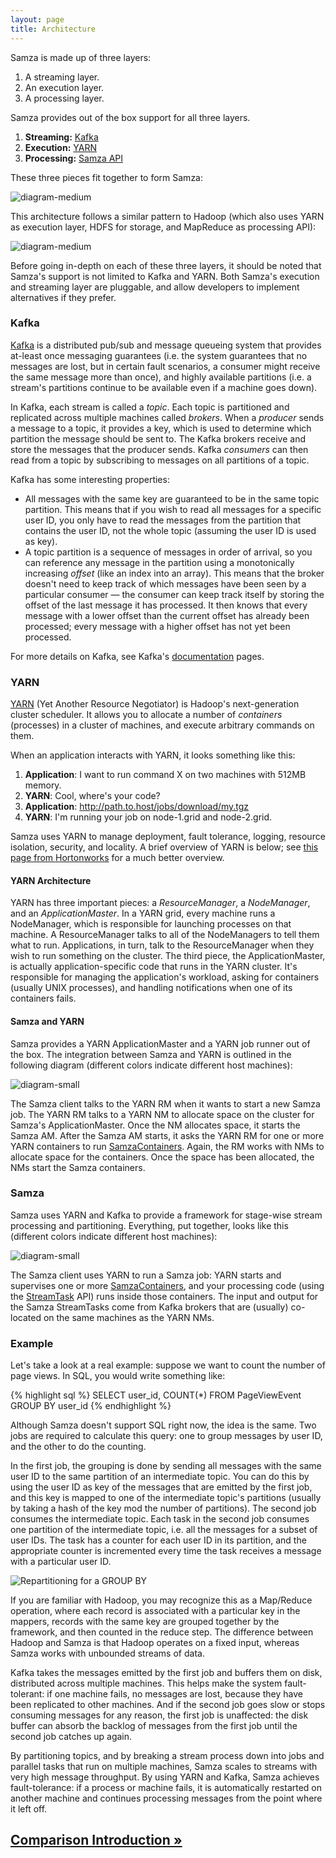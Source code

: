 ```yaml
---
layout: page
title: Architecture
---
```

<!--
   Licensed to the Apache Software Foundation (ASF) under one or more
   contributor license agreements.  See the NOTICE file distributed with
   this work for additional information regarding copyright ownership.
   The ASF licenses this file to You under the Apache License, Version 2.0
   (the "License"); you may not use this file except in compliance with
   the License.  You may obtain a copy of the License at

       http://www.apache.org/licenses/LICENSE-2.0

   Unless required by applicable law or agreed to in writing, software
   distributed under the License is distributed on an "AS IS" BASIS,
   WITHOUT WARRANTIES OR CONDITIONS OF ANY KIND, either express or implied.
   See the License for the specific language governing permissions and
   limitations under the License.
-->

Samza is made up of three layers:

1. A streaming layer.
2. An execution layer.
3. A processing layer.

Samza provides out of the box support for all three layers.

1. **Streaming:** [Kafka](http://kafka.apache.org/)
2. **Execution:** [YARN](http://hadoop.apache.org/docs/current/hadoop-yarn/hadoop-yarn-site/YARN.html)
3. **Processing:** [Samza API](../api/overview.html)

These three pieces fit together to form Samza:

![diagram-medium](/img/0.7.0/learn/documentation/introduction/samza-ecosystem.png)

This architecture follows a similar pattern to Hadoop (which also uses YARN as execution layer, HDFS for storage, and MapReduce as processing API):

![diagram-medium](/img/0.7.0/learn/documentation/introduction/samza-hadoop.png)

Before going in-depth on each of these three layers, it should be noted that Samza's support is not limited to Kafka and YARN. Both Samza's execution and streaming layer are pluggable, and allow developers to implement alternatives if they prefer.

### Kafka

[Kafka](http://kafka.apache.org/) is a distributed pub/sub and message queueing system that provides at-least once messaging guarantees (i.e. the system guarantees that no messages are lost, but in certain fault scenarios, a consumer might receive the same message more than once), and highly available partitions (i.e. a stream's partitions continue to be available even if a machine goes down).

In Kafka, each stream is called a *topic*. Each topic is partitioned and replicated across multiple machines called *brokers*. When a *producer* sends a message to a topic, it provides a key, which is used to determine which partition the message should be sent to. The Kafka brokers receive and store the messages that the producer sends. Kafka *consumers* can then read from a topic by subscribing to messages on all partitions of a topic.

Kafka has some interesting properties: 

* All messages with the same key are guaranteed to be in the same topic partition. This means that if you wish to read all messages for a specific user ID, you only have to read the messages from the partition that contains the user ID, not the whole topic (assuming the user ID is used as key).
* A topic partition is a sequence of messages in order of arrival, so you can reference any message in the partition using a monotonically increasing *offset* (like an index into an array). This means that the broker doesn't need to keep track of which messages have been seen by a particular consumer &mdash; the consumer can keep track itself by storing the offset of the last message it has processed. It then knows that every message with a lower offset than the current offset has already been processed; every message with a higher offset has not yet been processed.

For more details on Kafka, see Kafka's [documentation](http://kafka.apache.org/documentation.html) pages.

### YARN

[YARN](http://hadoop.apache.org/docs/current/hadoop-yarn/hadoop-yarn-site/YARN.html) (Yet Another Resource Negotiator) is Hadoop's next-generation cluster scheduler. It allows you to allocate a number of *containers* (processes) in a cluster of machines, and execute arbitrary commands on them.

When an application interacts with YARN, it looks something like this:

1. **Application**: I want to run command X on two machines with 512MB memory.
2. **YARN**: Cool, where's your code?
3. **Application**: http://path.to.host/jobs/download/my.tgz
4. **YARN**: I'm running your job on node-1.grid and node-2.grid.

Samza uses YARN to manage deployment, fault tolerance, logging, resource isolation, security, and locality. A brief overview of YARN is below; see [this page from Hortonworks](http://hortonworks.com/blog/apache-hadoop-yarn-background-and-an-overview/) for a much better overview.

#### YARN Architecture

YARN has three important pieces: a *ResourceManager*, a *NodeManager*, and an *ApplicationMaster*. In a YARN grid, every machine runs a NodeManager, which is responsible for launching processes on that machine. A ResourceManager talks to all of the NodeManagers to tell them what to run. Applications, in turn, talk to the ResourceManager when they wish to run something on the cluster. The third piece, the ApplicationMaster, is actually application-specific code that runs in the YARN cluster. It's responsible for managing the application's workload, asking for containers (usually UNIX processes), and handling notifications when one of its containers fails.

#### Samza and YARN

Samza provides a YARN ApplicationMaster and a YARN job runner out of the box. The integration between Samza and YARN is outlined in the following diagram (different colors indicate different host machines):

![diagram-small](/img/0.7.0/learn/documentation/introduction/samza-yarn-integration.png)

The Samza client talks to the YARN RM when it wants to start a new Samza job. The YARN RM talks to a YARN NM to allocate space on the cluster for Samza's ApplicationMaster. Once the NM allocates space, it starts the Samza AM. After the Samza AM starts, it asks the YARN RM for one or more YARN containers to run [SamzaContainers](../container/samza-container.html). Again, the RM works with NMs to allocate space for the containers. Once the space has been allocated, the NMs start the Samza containers.

### Samza

Samza uses YARN and Kafka to provide a framework for stage-wise stream processing and partitioning. Everything, put together, looks like this (different colors indicate different host machines):

![diagram-small](/img/0.7.0/learn/documentation/introduction/samza-yarn-kafka-integration.png)

The Samza client uses YARN to run a Samza job: YARN starts and supervises one or more [SamzaContainers](../container/samza-container.html), and your processing code (using the [StreamTask](../api/overview.html) API) runs inside those containers. The input and output for the Samza StreamTasks come from Kafka brokers that are (usually) co-located on the same machines as the YARN NMs.

### Example

Let's take a look at a real example: suppose we want to count the number of page views. In SQL, you would write something like:

{% highlight sql %}
SELECT user_id, COUNT(*) FROM PageViewEvent GROUP BY user_id
{% endhighlight %}

Although Samza doesn't support SQL right now, the idea is the same. Two jobs are required to calculate this query: one to group messages by user ID, and the other to do the counting.

In the first job, the grouping is done by sending all messages with the same user ID to the same partition of an intermediate topic. You can do this by using the user ID as key of the messages that are emitted by the first job, and this key is mapped to one of the intermediate topic's partitions (usually by taking a hash of the key mod the number of partitions). The second job consumes the intermediate topic. Each task in the second job consumes one partition of the intermediate topic, i.e. all the messages for a subset of user IDs. The task has a counter for each user ID in its partition, and the appropriate counter is incremented every time the task receives a message with a particular user ID.

<img src="/img/0.7.0/learn/documentation/introduction/group-by-example.png" alt="Repartitioning for a GROUP BY" class="diagram-large">

If you are familiar with Hadoop, you may recognize this as a Map/Reduce operation, where each record is associated with a particular key in the mappers, records with the same key are grouped together by the framework, and then counted in the reduce step. The difference between Hadoop and Samza is that Hadoop operates on a fixed input, whereas Samza works with unbounded streams of data.

Kafka takes the messages emitted by the first job and buffers them on disk, distributed across multiple machines. This helps make the system fault-tolerant: if one machine fails, no messages are lost, because they have been replicated to other machines. And if the second job goes slow or stops consuming messages for any reason, the first job is unaffected: the disk buffer can absorb the backlog of messages from the first job until the second job catches up again.

By partitioning topics, and by breaking a stream process down into jobs and parallel tasks that run on multiple machines, Samza scales to streams with very high message throughput. By using YARN and Kafka, Samza achieves fault-tolerance: if a process or machine fails, it is automatically restarted on another machine and continues processing messages from the point where it left off.

## [Comparison Introduction &raquo;](../comparisons/introduction.html)
